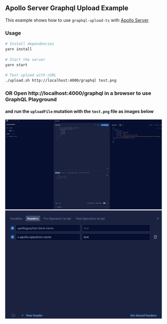 ## Apollo Server Graphql Upload Example

This example shows how to use `graphql-upload-ts` with [Apollo Server](https://www.apollographql.com/docs/apollo-server/).

### Usage

```bash
# Install dependencies
yarn install

# Start the server
yarn start

# Test upload with cURL
./upload.sh http://localhost:4000/graphql test.png

```
### OR Open http://localhost:4000/graphql in a browser to use GraphQL Playground
#### and run the `uploadFile` mutation with the `test.png` file as images below

![Upload File Mutation1](./screenshot/img1.png)
![Upload File Mutation2](./screenshot/img2.png)

